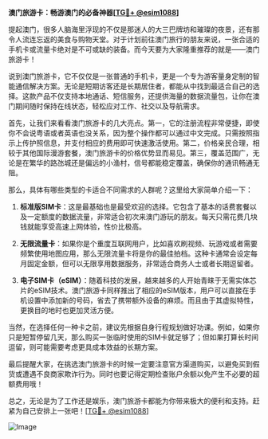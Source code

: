 **澳门旅游卡：畅游澳门的必备神器[[TG💪+ @esim1088](https://t.me/s/esim1088)]**

提起澳门，很多人脑海里浮现的不仅是那迷人的大三巴牌坊和璀璨的夜景，还有那令人流连忘返的美食与购物天堂。对于计划前往澳门旅行的朋友来说，一张合适的手机卡或流量卡绝对是不可或缺的装备。而今天要为大家隆重推荐的就是——澳门旅游卡！

说到澳门旅游卡，它不仅仅是一张普通的手机卡，更是一个专为游客量身定制的智能通信解决方案。无论是短期访客还是长期居住者，都能从中找到最适合自己的选择。这款产品不仅支持本地通话、短信服务，还提供海量的数据流量包，让你在澳门期间随时保持在线状态，轻松应对工作、社交以及导航需求。

首先，让我们来看看澳门旅游卡的几大亮点。第一，它的注册流程非常便捷，即使你不会说粤语或者英语也没关系，因为整个操作都可以通过中文完成。只需按照指示上传护照信息，并支付相应的费用即可快速激活使用。第二，价格亲民合理，相较于其他国际漫游套餐，澳门旅游卡的价格优势显而易见。第三，覆盖范围广，无论是在繁华的路氹城还是偏远的小渔村，信号都能稳定覆盖，确保你的通讯畅通无阻。

那么，具体有哪些类型的卡适合不同需求的人群呢？这里给大家简单介绍一下：

1. **标准版SIM卡**：这是最基础也是最受欢迎的选择。它包含了基本的话费套餐以及一定额度的数据流量，非常适合初次来澳门游玩的朋友。每天只需花费几块钱就能享受高速上网体验，性价比极高。

2. **无限流量卡**：如果你是个重度互联网用户，比如喜欢刷视频、玩游戏或者需要频繁使用地图应用，那么无限流量卡将是你的最佳拍档。这种卡通常会设定每月固定金额，但可以无限享用数据服务，非常适合商务人士或者长期逗留者。

3. **电子SIM卡（eSIM）**：随着科技的发展，越来越多的人开始青睐于无需实体芯片的eSIM技术。澳门旅游卡同样推出了相应的eSIM版本，用户可以直接在手机设置中添加新的号码，省去了携带额外设备的麻烦。而且由于其虚拟特性，更换目的地时也更加灵活方便。

当然，在选择任何一种卡之前，建议先根据自身行程规划做好功课。例如，如果你只是短暂停留几天，那么购买一张临时使用的SIM卡就足够了；但如果打算长时间逗留，则可能需要考虑更具成本效益的长期方案。

最后提醒大家，在挑选澳门旅游卡的时候一定要注意官方渠道购买，以避免买到假货或遭遇不良商家欺诈行为。同时也要记得定期检查账户余额以免产生不必要的超额费用哦！

总之，无论是为了工作还是娱乐，澳门旅游卡都能为你带来极大的便利和支持。赶紧为自己安排上一张吧！[[TG💪+ @esim1088](https://t.me/s/esim1088)]

![Image](https://i.postimg.cc/4NQfJmqS/Snipaste-2025-05-13-00-14-12.png)